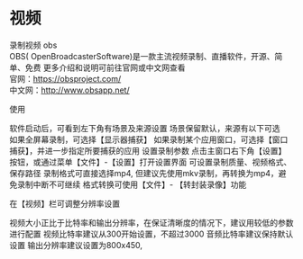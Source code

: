 # 视频


录制视频  obs  
OBS( OpenBroadcasterSoftware)是一款主流视频录制、直播软件，开源、简单、免费 更多介绍和说明可前往官网或中文网查看  
官网：https://obsproject.com/  
中文网：http://www.obsapp.net/  

使用

软件启动后，可看到左下角有场景及来源设置 场景保留默认，来源有以下可选  
如果全屏幕录制，可选择【显示器捕获】 如果录制某个应用窗口，可选择【窗口捕获】，并进一步指定所要捕获的应用
设置录制参数 点击主窗口右下角【设置】按钮，或通过菜单【文件】-【设置】打开设置界面
可设置录制质量、视频格式、保存路径 录制格式可直接选择mp4, 但建议先使用mkv录制，再转换为mp4，避免录制中断不可继续 格式转换可使用【文件】- 【转封装录像】功能

在【视频】栏可调整分辨率设置

视频大小正比于比特率和输出分辨率，在保证清晰度的情况下，建议用较低的参数进行配置
视频比特率建议从300开始设置，不超过3000
音频比特率建议保持默认设置
输出分辨率建议设置为800x450,




